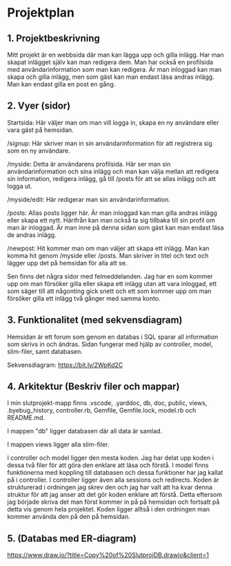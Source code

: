 # Projektplan

## 1. Projektbeskrivning
Mitt projekt är en webbsida där man kan lägga upp och gilla inlägg. Har man skapat inlägget själv kan man redigera dem. Man har också en profilsida med användarinformation som man kan redigera. Är man inloggad kan man skapa och gilla inlägg, men som gäst kan man endast läsa andras inlägg. Man kan endast gilla en post en gång.

## 2. Vyer (sidor)
Startsida: Här väljer man om man vill logga in, skapa en ny användare eller vara gäst på hemsidan.

/signup: Här skriver man in sin användarinformation för att registrera sig som en ny användare.

/myside: Detta är användarens profilsida. Här ser man sin användarinformation och sina inlägg och man kan välja mellan att redigera sin information, redigera inlägg, gå till /posts för att se allas inlägg och att logga ut.

/myside/edit: Här redigerar man sin användarinformation.

/posts: Allas posts ligger här. Är man inloggad kan man gilla andras inlägg eller skapa ett nytt. Härifrån kan man också ta sig tillbaka till sin profil om man är inloggad. Är man inne på denna sidan som gäst kan man endast läsa de andras inlägg.

/newpost: Hit kommer man om man väljer att skapa ett inlägg. Man kan komma hit genom /myside eller /posts. Man skriver in titel och text och lägger upp det på hemsidan för alla att se.

Sen finns det några sidor med felmeddelanden. Jag har en som kommer upp om man försöker gilla eller skapa ett inlägg utan att vara inloggad, ett som säger till att någonting gick snett och ett som kommer upp om man försöker gilla ett inlägg två gånger med samma konto.

## 3. Funktionalitet (med sekvensdiagram)
Hemsidan är ett forum som genom en databas i SQL sparar all information som skrivs in och ändras. Sidan fungerar med hjälp av controller, model, slim-filer, samt databasen.

Sekvensdiagram: https://bit.ly/2WpKd2C

## 4. Arkitektur (Beskriv filer och mappar)
I min slutprojekt-mapp finns .vscode, .yarddoc, db, doc, public, views, .byebug_history, controller.rb, Gemfile, Gemfile.lock, model.rb och README.md.

I mappen "db" ligger databasen där all data är samlad.

I mappen views ligger alla slim-filer.

I controller och model ligger den mesta koden. Jag har delat upp koden i dessa två filer för att göra den enklare att läsa och förstå. I model finns funktionerna med koppling till databasen och dessa funktioner har jag kallat på i controller. I controller ligger även alla sessions och redirects. Koden är strukturerad i ordningen jag skrev den och jag har valt att ha kvar denna struktur för att jag anser att det gör koden enklare att förstå. Detta eftersom jag började skriva det man först kommer in på på hemsidan och fortsatt på detta vis genom hela projektet. Koden ligger alltså i den ordningen man kommer använda den på den på hemsidan.

## 5. (Databas med ER-diagram)
https://www.draw.io/?title=Copy%20of%20SlutprojDB.drawio&client=1
